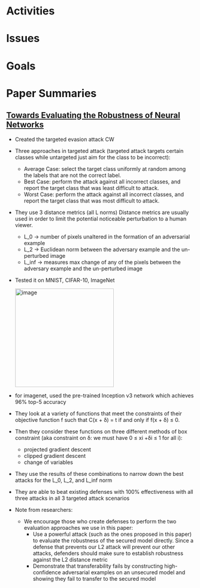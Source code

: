 # Activities

# Issues

# Goals

# Paper Summaries
## [Towards Evaluating the Robustness of Neural Networks](https://arxiv.org/abs/1608.04644)
* Created the targeted evasion attack CW
* Three approaches in targeted attack (targeted attack targets certain classes while untargeted just aim for the class to be incorrect):
  * Average Case: select the target class uniformly at random among the labels that are not the correct label.
  * Best Case: perform the attack against all incorrect classes, and report the target class that was least difficult to attack.
  * Worst Case: perform the attack against all incorrect classes, and report the target class that was most difficult
to attack.
* They use 3 distance metrics (all L norms) Distance metrics are usually used in order to limit the potential noticeable perturbation to a human viewer.
  * L_0 -> number of pixels unaltered in the formation of an adversarial example
  * L_2 -> Euclidean norm between the adversary example and the un-perturbed image
  * L_inf -> measures max change of any of the pixels between the adversary example and the un-perturbed image
* Tested it on MNIST, CIFAR-10, ImageNet
  
  <img width="263" alt="image" src="https://github.com/christymarc/thesis/assets/70297740/e17b3099-c991-458a-ad63-aad758a27263">

* for imagenet, used the pre-trained Inception v3 network which achieves 96% top-5 accuracy
* They look at a variety of functions that meet the constraints of their objective function f such that C(x + δ) = t if and only if f(x + δ) ≤ 0.
* Then they consider these functions on three different methods of box constraint (aka constraint on δ: we must have 0 ≤ xi +δi ≤ 1 for all i):
  * projected gradient descent
  * clipped gradient descent
  * change of variables
* They use the results of these combinations to narrow down the best attacks for the L_0, L_2, and L_inf norm
* They are able to beat existing defenses with 100% effectiveness with all three attacks in all 3 targeted attack scenarios
* Note from researchers:
  * We encourage those who create defenses to perform the two evaluation approaches we use in this paper:
      * Use a powerful attack (such as the ones proposed in this paper) to evaluate the robustness of the secured model directly. Since a defense that prevents our L2 attack will prevent our other attacks, defenders should make sure to establish robustness against the L2 distance metric
      * Demonstrate that transferability fails by constructing high-confidence adversarial examples on an unsecured
model and showing they fail to transfer to the secured model
